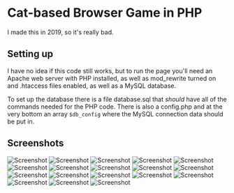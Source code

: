 # Cat-based Browser Game in PHP

I made this in 2019, so it's really bad.

## Setting up

I have no idea if this code still works, but to run the page you'll need an Apache web server with PHP installed, as well as mod_rewrite turned on and .htaccess files enabled, as well as a MySQL database.

To set up the database there is a file database.sql that *should* have all of the commands needed for the PHP code. There is also a config.php and at the very bottom an array ``$db_config`` where the MySQL connection data should be put in.

## Screenshots

![Screenshot](screenshots/scrsht01.png)
![Screenshot](screenshots/scrsht02.png)
![Screenshot](screenshots/scrsht03.png)
![Screenshot](screenshots/scrsht04.png)
![Screenshot](screenshots/scrsht05.png)
![Screenshot](screenshots/scrsht06.png)
![Screenshot](screenshots/scrsht07.png)
![Screenshot](screenshots/scrsht08.png)
![Screenshot](screenshots/scrsht09.png)
![Screenshot](screenshots/scrsht10.png)
![Screenshot](screenshots/scrsht11.png)
![Screenshot](screenshots/scrsht12.png)
![Screenshot](screenshots/scrsht13.png)
![Screenshot](screenshots/scrsht14.png)
![Screenshot](screenshots/scrsht15.png)
![Screenshot](screenshots/scrsht16.png)
![Screenshot](screenshots/scrsht17.png)
![Screenshot](screenshots/scrsht18.png)